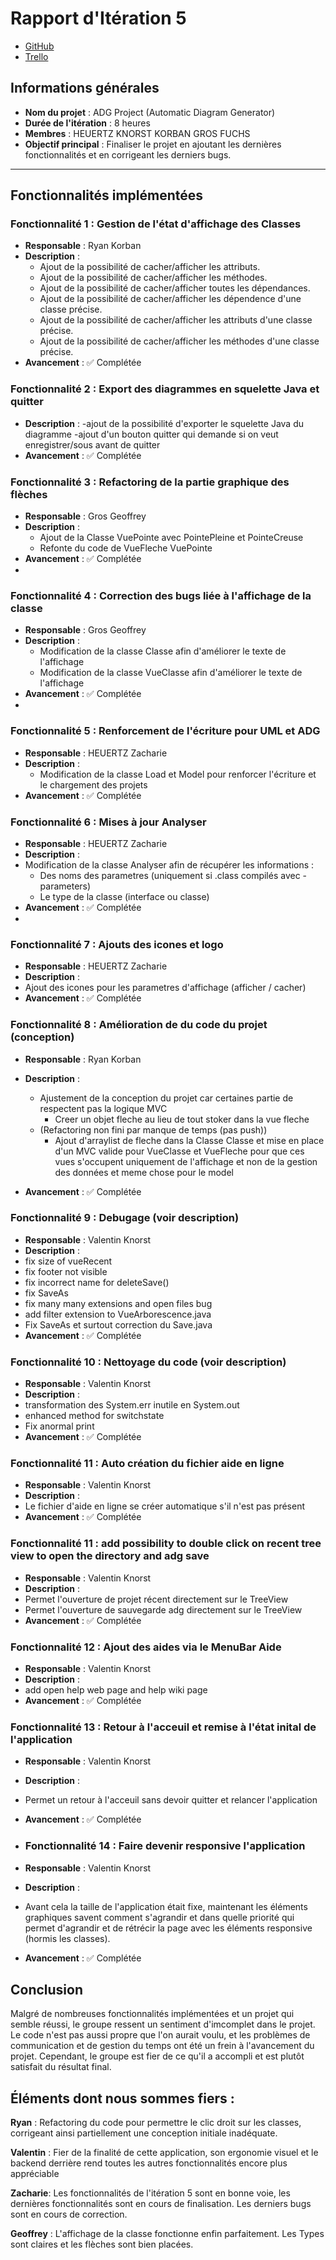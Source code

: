 # Rapport d'Itération 5

- [GitHub](https://github.com/Valentxn7/adg_project)
- [Trello](https://trello.com/b/qoNw8Geq/sae-301-adgproject)
## Informations générales

- **Nom du projet** : ADG Project (Automatic Diagram Generator)
- **Durée de l'itération** : 8 heures
- **Membres** : HEUERTZ KNORST KORBAN GROS FUCHS
- **Objectif principal** : Finaliser le projet en ajoutant les dernières fonctionnalités et en corrigeant les derniers bugs.

---
## Fonctionnalités implémentées

### Fonctionnalité 1 : Gestion de l'état d'affichage des Classes
- **Responsable** : Ryan Korban
- **Description** :
  - Ajout de la possibilité de cacher/afficher les attributs.
  - Ajout de la possibilité de cacher/afficher les méthodes.
  - Ajout de la possibilité de cacher/afficher toutes les dépendances.
  - Ajout de la possibilité de cacher/afficher les dépendence d'une classe précise.
  - Ajout de la possibilité de cacher/afficher les attributs d'une classe précise.
  - Ajout de la possibilité de cacher/afficher les méthodes d'une classe précise.
- **Avancement** : ✅ Complétée


### Fonctionnalité 2 : Export des diagrammes en squelette Java et quitter 
- **Description** :
  -ajout de la possibilité d'exporter le squelette Java du diagramme
  -ajout d'un bouton quitter qui demande si on veut enregistrer/sous avant de quitter
- **Avancement** : ✅ Complétée

### Fonctionnalité 3 : Refactoring de la partie graphique des flèches
- **Responsable** : Gros Geoffrey
- **Description** :
  - Ajout de la Classe VuePointe avec PointePleine et PointeCreuse
  - Refonte du code de VueFleche VuePointe
- **Avancement** : ✅ Complétée
- 
### Fonctionnalité 4 : Correction des bugs liée à l'affichage de la classe
- **Responsable** : Gros Geoffrey
- **Description** :
  - Modification de la classe Classe afin d'améliorer le texte de l'affichage
  - Modification de la classe VueClasse afin d'améliorer le texte de l'affichage
- **Avancement** : ✅ Complétée
- 
### Fonctionnalité 5 : Renforcement de l'écriture pour UML et ADG
- **Responsable** : HEUERTZ Zacharie
- **Description** :
  - Modification de la classe Load et Model pour renforcer l'écriture et le chargement des projets
- **Avancement** : ✅ Complétée

### Fonctionnalité 6 : Mises à jour Analyser
- **Responsable** : HEUERTZ Zacharie
- **Description** :
- Modification de la classe Analyser afin de récupérer les informations :
  - Des noms des parametres (uniquement si .class compilés avec -parameters)
  - Le type de la classe (interface ou classe)
- **Avancement** : ✅ Complétée
- 
### Fonctionnalité 7 : Ajouts des icones et logo
- **Responsable** : HEUERTZ Zacharie
- **Description** :
- Ajout des icones pour les parametres d'affichage (afficher / cacher)
- **Avancement** : ✅ Complétée

### Fonctionnalité 8 : Amélioration de du code du projet (conception)
- **Responsable** : Ryan Korban
- **Description** :
  - Ajustement de la conception du projet car certaines partie de respectent pas la logique MVC
    - Creer un objet fleche au lieu de tout stoker dans la vue fleche
  - (Refactoring non fini  par manque de temps (pas push))
    - Ajout d'arraylist de fleche dans la Classe Classe et mise en place d'un MVC valide pour VueClasse et VueFleche pour que ces vues s'occupent uniquement de l'affichage et non de la gestion des données et meme chose pour le model
    
- **Avancement** : ✅ Complétée

### Fonctionnalité 9 : Debugage (voir description)
- **Responsable** : Valentin Knorst
- **Description** :
- fix size of vueRecent
- fix footer not visible
- fix incorrect name for deleteSave()
- fix SaveAs
- fix many many extensions and open files bug
- add filter extension to VueArborescence.java
- Fix SaveAs et surtout correction du Save.java
- **Avancement** : ✅ Complétée

### Fonctionnalité 10 : Nettoyage du code (voir description)
- **Responsable** : Valentin Knorst
- **Description** :
- transformation des System.err inutile en System.out
- enhanced method for switchstate
- Fix anormal print
- **Avancement** : ✅ Complétée

### Fonctionnalité 11 : Auto création du fichier aide en ligne
- **Responsable** : Valentin Knorst
- **Description** :
- Le fichier d'aide en ligne se créer automatique s'il n'est pas présent
- **Avancement** : ✅ Complétée

### Fonctionnalité 11 : add possibility to double click on recent tree view to open the directory and adg save 
- **Responsable** : Valentin Knorst
- **Description** :
- Permet l'ouverture de projet récent directement sur le TreeView
- Permet l'ouverture de sauvegarde adg directement sur le TreeView
- **Avancement** : ✅ Complétée

### Fonctionnalité 12 : Ajout des aides via le MenuBar Aide
- **Responsable** : Valentin Knorst
- **Description** :
- add open help web page and help wiki page
- **Avancement** : ✅ Complétée

### Fonctionnalité 13 : Retour à l'acceuil et remise à l'état inital de l'application
- **Responsable** : Valentin Knorst
- **Description** :
- Permet un retour à l'acceuil sans devoir quitter et relancer l'application
- **Avancement** : ✅ Complétée

- ### Fonctionnalité 14 : Faire devenir responsive l'application
- **Responsable** : Valentin Knorst
- **Description** :
- Avant cela la taille de l'application était fixe, maintenant les éléments graphiques savent comment s'agrandir et dans quelle priorité qui permet d'agrandir et de rétrécir la page avec les éléments responsive (hormis les classes).
- **Avancement** : ✅ Complétée


## Conclusion

Malgré de nombreuses fonctionnalités implémentées et un projet qui semble réussi, le groupe ressent un sentiment d'imcomplet dans le projet. Le code n'est pas aussi propre que l'on aurait voulu, et les problèmes de communication et de gestion du temps ont été un frein à l'avancement du projet. Cependant, le groupe est fier de ce qu'il a accompli et est plutôt satisfait du résultat final.

  
## Éléments dont nous sommes fiers :

**Ryan** :
Refactoring du code pour permettre le clic droit sur les classes, corrigeant ainsi partiellement une conception initiale inadéquate.

**Valentin** :
Fier de la finalité de cette application, son ergonomie visuel et le backend derrière rend toutes les autres fonctionnalités encore plus appréciable

**Zacharie**:
Les fonctionnalités de l'itération 5 sont en bonne voie, les dernières fonctionnalités sont en cours de finalisation. Les derniers bugs sont en cours de correction.

**Geoffrey** : L'affichage de la classe fonctionne enfin parfaitement. Les Types sont claires et les flèches sont bien placées.
